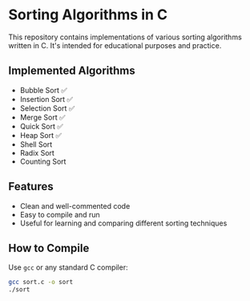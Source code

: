 # Sorting Algorithms in C

This repository contains implementations of various sorting algorithms written in C. It's intended for educational purposes and practice.

## Implemented Algorithms

- Bubble Sort ✅
- Insertion Sort ✅
- Selection Sort ✅
- Merge Sort ✅
- Quick Sort ✅
- Heap Sort ✅
- Shell Sort
- Radix Sort
- Counting Sort

## Features

- Clean and well-commented code
- Easy to compile and run
- Useful for learning and comparing different sorting techniques

## How to Compile

Use `gcc` or any standard C compiler:

```bash
gcc sort.c -o sort
./sort
